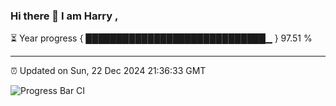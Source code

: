 ### Hi there 👋 I am Harry , 

⏳ Year progress { █████████████████████████████▁ } 97.51 %

---

⏰ Updated on Sun, 22 Dec 2024 21:36:33 GMT

![Progress Bar CI](https://github.com/duykhang68/duykhang68/workflows/Progress%20Bar%20CI/badge.svg)
